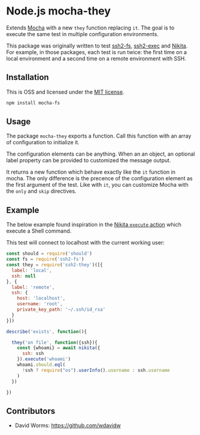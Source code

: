 
# Node.js mocha-they

Extends [Mocha](https://mochajs.org/) with a new `they` function replacing `it`. The goal is to execute the same test in multiple configuration environments.

This package was originally written to test [ssh2-fs](https://github.com/adaltas/node-ssh2-fs), [ssh2-exec](https://github.com/adaltas/node-ssh2-exec) and [Nikita](http://nikita.js.org/). For example, in those packages, each test is run twice: the first time on a local environment and a second time on a remote environment with SSH.

## Installation

This is OSS and licensed under the [MIT license](https://github.com/adaltas/node-mocha-they/blob/master/LICENSE.md).

```bash
npm install mocha-fs
```

## Usage

The package  `mocha-they` exports a function. Call this function with an array of configuration to initialize it.

The configuration elements can be anything. When an an object, an optional label property can be provided to customized the message output.

It returns a new function which behave exactly like the `it` function in mocha. The only difference is the precence of the configuration element as the first argument of the test. Like with `it`, you can customize Mocha with the `only` and `skip` directives.

## Example

The below example found inspiration in the [Nikita `execute` action](https://nikita.js.org) which execute a Shell command.

This test will connect to localhost with the current working user:

```js
const should = require('should')
const fs = require('ssh2-fs')
const they = require('ssh2-they')([{
  label: 'local',
  ssh: null
}, {
  label: 'remote',
  ssh: {
    host: 'localhost',
    username: 'root',
    private_key_path: '~/.ssh/id_rsa'
  }
}])

describe('exists', function(){

  they('on file', function({ssh}){
    const {whoami} = await nikita({
      ssh: ssh
    }).execute('whoami')
    whoami.should.eql(
      !ssh ? require("os").userInfo().username : ssh.username
    )
  })

})
```

## Contributors

*   David Worms: <https://github.com/wdavidw>
